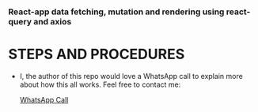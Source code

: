 ### React-app data fetching, mutation and rendering using react-query and axios

# STEPS AND PROCEDURES

- I, the author of this repo would love a WhatsApp call to explain more about how this all works. Feel free to contact me:

  [WhatsApp Call](https://wa.me/255689759215)
